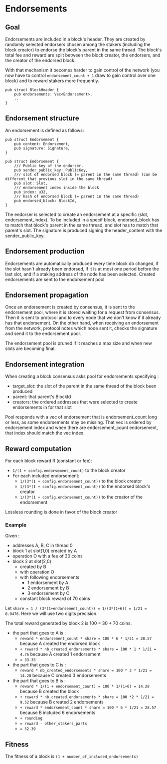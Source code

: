 # Endorsements

## Goal

Endorsements are included in a block's header. They are created by randomly selected endorsers chosen among the stakers (including the block creator) to endorse the block's parent in the same thread. The block's total fee and reward are split between the block creator, the endorsers, and the creator of the endorsed block.

With that mechanism it becomes harder to gain control of the network (you now have to control `endorsement_count + 1` draw to gain control over one block) and to reward stakers more frequently.

```ignore
pub struct BlockHeader {
    pub endorsements: Vec<Endorsement>,
    ..
}
```

## Endorsement structure

An endorsement is defined as follows:

```ignore
pub struct Endorsement {
    pub content: Endorsement,
    pub signature: Signature,
}

pub struct Endorsement {
    /// Public key of the endorser.
    pub sender_public_key: PublicKey,
    /// slot of endorsed block (= parent in the same thread) (can be different that previous slot in the same thread)
    pub slot: Slot,
    /// endorsement index inside the block
    pub index: u32,
    /// hash of endorsed block (= parent in the same thread)
    pub endorsed_block: BlockId,
}
```

The endorser is selected to create an endorsement at a specific (slot, endorsement_index). To be included in a specif block, endorsed_block has to match that block's parent in the same thread, and slot has to match that parent's slot. The signature is produced signing the header_content with the sender_public_key.

## Endorsement production

Endorsements are automatically produced every time block db changed, if the slot hasn't already been endorsed, if it is at most one period before the last slot, and if a staking address of the node has been selected. Created endorsements are sent to the endorsement pool.

## Endorsement propagation

Once an endorsement is created by consensus, it is sent to the endorsement pool, where it is stored waiting for a request from consensus. Then it is sent to protocol and to every node that we don't know if it already has that endorsement. On the other hand, when receiving an endorsement from the network, protocol notes which node sent it, checks the signature and send it to the endorsement pool.

The endorsement pool is pruned if it reaches a max size and when new slots are becoming final.

## Endorsement integration

When creating a block consensus asks pool for endorsements specifying :

-   target_slot: the slot of the parent in the same thread of the block been produced
-   parent: that parent's BlockId
-   creators: the ordered addresses that were selected to create endorsements in for that slot

Pool responds with a vec of endorsement that is endorsement_count long or less, as some endorsements may be missing. That vec is ordered by endorsement index and when there are endorsement_count endorsement, that index should match the vec index.

## Reward computation

For each block reward R (constant or fee):

-   `1/(1 + config.endorsement_count)` to the block creator
-   For each included endorsement:
    -   `1/(3*(1 + config.endorsement_count))` to the block creator
    -   `1/(3*(1 + config.endorsement_count))` to the endorsed block's creator
    -   `1/(3*(1 + config.endorsement_count))` to the creator of the endorsement

Lossless rounding is done in favor of the block creator

### Example

Given :

-   addresses A, B, C in thread 0
-   block 1 at slot(1,0) created by A
-   operation O with a fee of 30 coins
-   block 2 at slot(2,0)
    -   created by B
    -   with operation O
    -   with following endorsements
        -   1 endorsement by A
        -   2 endorsement by B
        -   3 endorsement by C
    -   constant block reward of 70 coins

Let `share = 1 / (3*(1+endorsement_count)) = 1/(3*(1+6)) = 1/21 = 0.0476`.
Here we will use two digits precision.

The total reward generated by block 2 is 100 = 30 + 70 coins.

-   the part that goes to A is :
    -   `reward * endorsement_count * share = 100 * 6 * 1/21 = 28.57` because A created the endorsed block
    -   `+ reward * nb_created_endorsements * share = 100 * 1 * 1/21 = 4.76` because A created 1 endorsement
    -   `= 33.33`
-   the part that goes to C is :
    -   `reward * nb_created_endorsements * share = 100 * 3 * 1/21 = 14.28` because C created 3 endorsements
-   the part that goes to B is :
    -   `reward * 1/(1 + endorsement_count) = 100 * 1/(1+6) = 14.28` because B created the block
    -   `+ reward * nb_created_endorsements * share = 100 *2 * 1/21 = 9.52` because B created 2 endorsements
    -   `+ reward * endorsement_count * share = 100 * 6 * 1/21 = 28.57` because B included 6 endorsements
    -   `+ rounding`
    -   `= reward - other_stakers_parts`
    -   `= 52.39`

## Fitness

The fitness of a block is `(1 + number_of_included_endorsements)`
